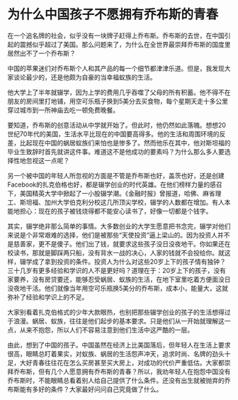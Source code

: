 # 为什么中国孩子不愿拥有乔布斯的青春

在一个追名牌的社会，似乎没有一块牌子赶得上乔布斯。乔布斯的去世，在中国引起的震撼似乎超过了美国。那么问题来了，为什么在全世界最崇拜乔布斯的国度里居然出不了一个乔布斯？ 

中国的苹果迷们对乔布斯个人和其产品的每一个细节都津津乐道。但是，我发现大家谈论最少的，还是他颇为自豪的当幸福蚁族的生活。 

他大学上了半年就辍学，因为上学的费用几乎吞噬了父母的所有积蓄。他不得不在朋友的房间里打地铺，用空可乐瓶子换到5美分去买食物，每个星期天走十多公里穿过城市到一所神庙去吃一顿免费晚餐。 

要知道，乔布斯的创意活动从中学就开始了。但此时，他仍然如此落魄。想想20世纪70年代的美国，生活水平比现在的中国要高得多。他的生活和周围环境的反差，比起现在中国的蜗居蚁族们来怕也是惨多了。然而他乐在其中，他对斯坦福的毕业生致辞时首先就讲这件事。难道这不是他成功的要素吗？为什么那么多人要选择性地忽视这一点呢？ 

另一个被中国的年轻人所忽视的方面是不管是乔布斯也好，盖茨也好，还是创建Facebook的扎克伯格也好，都是辍学创业的时代英雄。在他们榜样力量的感召下，美国精英大学中掀起了一小股辍学潮。《金融时报》曾报道，哈佛、麻省理工、斯坦福、加州大学伯克利分校这几所顶尖学校，辍学的人数都在增加。有人本能地担心：现在的孩子被钱烧得都不能安心读书了，好像一切都是个钱字。 

其实，辍学绝非那么简单的事情。大多数创业的大学生愿意把书念完，辍学对他们来说是个非常艰难的选择，他们是被那些“天使投资”逼上梁山的。因为投资人并不是慈善家，更不是傻子。他们出了钱，就要求这些孩子没日没夜地干。你如果还在校读书，那就是脚踩两只船，没有背水一战的决心，人家的钱就不会投给你。就这样，辍学成了拿到投资的条件。投资人为什么对这些20岁上下的孩子情有独钟？三十几岁有更多经验和学识的人不是更好吗？道理在于：20岁上下的孩子，没有家要养，没有房贷要还，能够忍受蜗居、蚁族的生活，在地下室里吃着方便面没日没夜地干活。他们就像当年用空可乐瓶换5美分的乔布斯，成本小，能量大，这就弥补了经验和学识上的不足。 

大家别看着扎克伯格式的少年大款眼热，也别把那些辍学创业的孩子的生活想得过于浪漫。蜗居、蚁族，往往是他们起步的基本要求。只是他们从一开始就理解这一点，从来不抱怨，所以人们不容易注意到他们生活中这严酷的一层。 

由此，想到了中国的孩子。中国虽然在经济上比美国落后，但年轻人在生活上要求很高，眼睛总盯着果实，对蚁族、蜗居的生活怨声冲天，追求时尚、名牌的劲头十足，大好青春往往花在怎么买房甚至买大房上，对成功的代价严重低估。大家都崇拜乔布斯，但有几个人愿意拥有乔布斯的青春？所以，我劝年轻人在抱怨中国没有乔布斯时，不能眼睛总看着别人给自己提供了什么条件。还没有出生就被抛弃的乔布斯能有多好的条件？大家最好问问自己究竟做了什么。